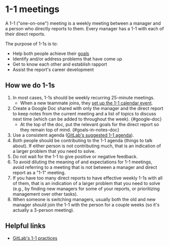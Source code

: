 # 1-1 meetings

A 1-1 ("one-on-one") meeting is a weekly meeting between a manager and a person who directly reports to them. Every manager has a 1-1 with each of their direct reports.

The purpose of 1-1s is to:

- Help both people achieve their [goals](../strategy-goals/goals/index.md)
- Identify and/or address problems that have come up
- Get to know each other and establish rapport
- Assist the report's career development

## How we do 1-1s

1. In most cases, 1-1s should be weekly recurring 25-minute meetings.
   - When a new teammate joins, they [set up the 1-1 calendar event](../people-ops/onboarding/index.md#general-onboarding-checklist).
1. Create a Google Doc shared with only the manager and the direct report to keep notes from the current meeting and a list of topics to discuss next time (which can be added to throughout the week). {#google-doc}
   - At the top of the doc, put the relevant goals for the direct report so they remain top of mind. {#goals-in-notes-doc}
1. Use a consistent agenda ([GitLab's suggested 1-1 agenda](https://about.gitlab.com/handbook/leadership/1-1/suggested-agenda-format/)).
1. Both people should be contributing to the 1-1 agenda (things to talk about). If either person is not contributing much, that is an indication of a larger problem that you need to solve.
1. Do not wait for the 1-1 to give positive or negative feedback.
1. To avoid diluting the meaning of and expectations for 1-1 meetings, avoid referring to a meeting that is not between a manager and direct report as a "1-1" meeting.
1. If you have too many direct reports to have effective weekly 1-1s with all of them, that is an indication of a larger problem that you need to solve (e.g., by finding new managers for some of your reports, or prioritizing management over other tasks).
1. When someone is switching managers, usually both the old and new manager should join the 1-1 with the person for a couple weeks (so it's actually a 3-person meeting).

## Helpful links

- [GitLab's 1-1 practices](https://about.gitlab.com/handbook/leadership/1-1/)
